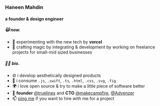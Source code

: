 <div align="left">
 <h3>Haneen Mahdin</h3>
 <h4>a founder & design engineer</h4>
 
 <div>
  <h5>🙀 now.</h5>
  <ul>
   <li>🧫 experimenting with the new tech by <b>vercel</b></li>
   <li>📖 crafting magic by integrating & development by working on freelance projects for small-mid sized businesses</li>
  </ul>
 </div>
 
 <div>
  <h5>🤟🏼 bio.</h5>
  <ul>
   <li>⚙️ i develop aesthetically designed products</li>
   <li>🥤 i consume <code>.js</code>, <code>.swift</code>, <code>.ts</code>, <code>.html</code>, <code>.css</code>, <code>.svg</code>, <code>.fig</code> </li>
   <li>🌍 i love open source & try to make a little piece of software better</li>
   <li>👾 <b>founder</b> <a href="https://github.com/truelines">@truelines</a> and <b>CTO</b> <a href="https://github.com/makecampfire">@makecampfire</a>, <a href="https://github.com/Advenzer">@Advenzer</a>
   <li>📫 <a href="mailto:haneenmahdin@gmail.com">ping me</a> if you want to hire with me for a project</li>
  </ul>
 </div>
</div>
